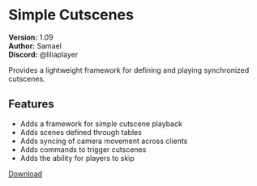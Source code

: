 # Simple Cutscenes

**Version:** 1.09  
**Author:** Samael  
**Discord:** @liliaplayer  

Provides a lightweight framework for defining and playing synchronized cutscenes.

## Features

- Adds a framework for simple cutscene playback
- Adds scenes defined through tables
- Adds syncing of camera movement across clients
- Adds commands to trigger cutscenes
- Adds the ability for players to skip

[Download](https://github.com/LiliaFramework/Modules/raw/refs/heads/gh-pages/cutscenes.zip)
